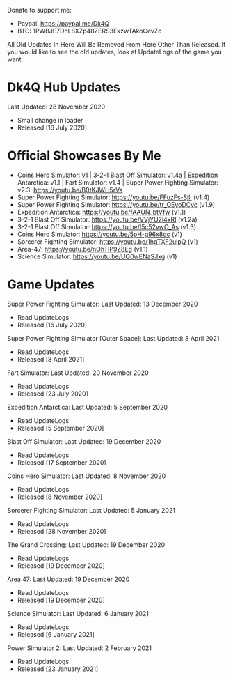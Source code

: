 Donate to support me:
- Paypal: https://paypal.me/Dk4Q
- BTC: 1PWBJE7DhL8XZp48ZERS3EkzwTAkoCevZc

All Old Updates In Here Will Be Removed From Here Other Than Released. If you would like to see the old updates, look at UpdateLogs of the game you want.

# Dk4Q Hub Updates
Last Updated: 28 November 2020
- Small change in loader
- Released [16 July 2020]

# Official Showcases By Me
- Coins Hero Simulator: v1 | 3-2-1 Blast Off Simulator: v1.4a | Expedition Antarctica: v1.1 | Fart Simulator: v1.4 | Super Power Fighting Simulator: v2.3: https://youtu.be/B0tKJWH5rVs
- Super Power Fighting Simulator: https://youtu.be/FFuzFs-SjlI (v1.4)
- Super Power Fighting Simulator: https://youtu.be/tr_QEyoDCvc (v1.9)
- Expedition Antarctica: https://youtu.be/fAAUN_btVfw (v1.1)
- 3-2-1 Blast Off Simulator: https://youtu.be/VVjYU2l4xRI (v1.2a)
- 3-2-1 Blast Off Simulator: https://youtu.be/I5c52vwO_As (v1.3)
- Coins Hero Simulator: https://youtu.be/5pH-g96x8oc (v1)
- Sorcerer Fighting Simulator: https://youtu.be/1hgTXF2ulpQ (v1)
- Area-47: https://youtu.be/nOhTIP9Z8Eg (v1.1)
- Science Simulator: https://youtu.be/UQ0wENaSJxg (v1)

# Game Updates

Super Power Fighting Simulator:
Last Updated: 13 December 2020
- Read UpdateLogs
- Released [16 July 2020]

Super Power Fighting Simulator [Outer Space]:
Last Updated: 8 April 2021
- Read UpdateLogs
- Released [8 April 2021]

Fart Simulator:
Last Updated: 20 November 2020
- Read UpdateLogs
- Released [23 July 2020]

Expedition Antarctica:
Last Updated: 5 September 2020
- Read UpdateLogs
- Released [5 September 2020]

Blast Off Simulator:
Last Updated: 19 December 2020
- Read UpdateLogs
- Released [17 September 2020]

Coins Hero Simulator:
Last Updated: 8 November 2020
- Read UpdateLogs
- Released [8 November 2020]

Sorcerer Fighting Simulator:
Last Updated: 5 January 2021
- Read UpdateLogs
- Released [28 November 2020]

The Grand Crossing:
Last Updated: 19 December 2020
- Read UpdateLogs
- Released [19 December 2020]

Area 47:
Last Updated: 19 December 2020
- Read UpdateLogs
- Released [19 December 2020]

Science Simulator:
Last Updated: 6 January 2021
- Read UpdateLogs
- Released [6 January 2021]

Power Simulator 2:
Last Updated: 2 February 2021
- Read UpdateLogs
- Released [23 January 2021]